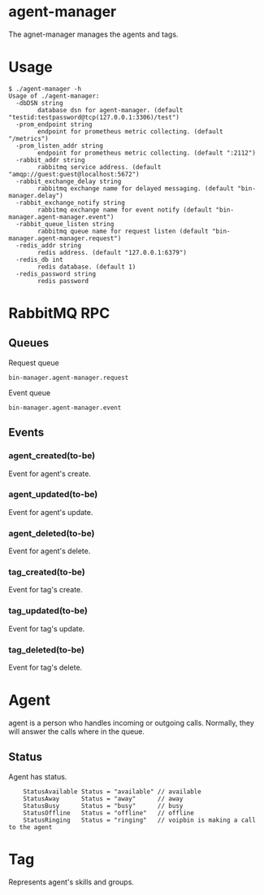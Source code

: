 # agent-manager
The agnet-manager manages the agents and tags.

# Usage
```
$ ./agent-manager -h
Usage of ./agent-manager:
  -dbDSN string
        database dsn for agent-manager. (default "testid:testpassword@tcp(127.0.0.1:3306)/test")
  -prom_endpoint string
        endpoint for prometheus metric collecting. (default "/metrics")
  -prom_listen_addr string
        endpoint for prometheus metric collecting. (default ":2112")
  -rabbit_addr string
        rabbitmq service address. (default "amqp://guest:guest@localhost:5672")
  -rabbit_exchange_delay string
        rabbitmq exchange name for delayed messaging. (default "bin-manager.delay")
  -rabbit_exchange_notify string
        rabbitmq exchange name for event notify (default "bin-manager.agent-manager.event")
  -rabbit_queue_listen string
        rabbitmq queue name for request listen (default "bin-manager.agent-manager.request")
  -redis_addr string
        redis address. (default "127.0.0.1:6379")
  -redis_db int
        redis database. (default 1)
  -redis_password string
        redis password
```

# RabbitMQ RPC

## Queues
Request queue
```
bin-manager.agent-manager.request
```

Event queue
```
bin-manager.agent-manager.event
```

## Events

### agent_created(to-be)
Event for agent's create.

### agent_updated(to-be)
Event for agent's update.

### agent_deleted(to-be)
Event for agent's delete.

### tag_created(to-be)
Event for tag's create.

### tag_updated(to-be)
Event for tag's update.

### tag_deleted(to-be)
Event for tag's delete.

# Agent
agent is a person who handles incoming or outgoing calls. Normally, they will answer the calls where in the queue.

## Status
Agent has status.

```
	StatusAvailable Status = "available" // available
	StatusAway      Status = "away"      // away
	StatusBusy      Status = "busy"      // busy
	StatusOffline   Status = "offline"   // offline
	StatusRinging   Status = "ringing"   // voipbin is making a call to the agent
```

# Tag
Represents agent's skills and groups.

